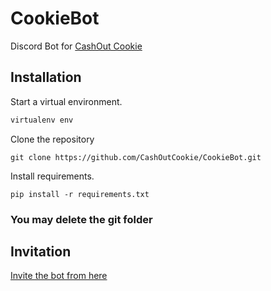 # CookieBot

Discord Bot for [CashOut Cookie](https://cashoutcookie.com)

## Installation

Start a virtual environment.

```bash
virtualenv env
```

Clone the repository

```
git clone https://github.com/CashOutCookie/CookieBot.git
```
Install requirements.
```
pip install -r requirements.txt
```
### You may delete the git folder

## Invitation
[Invite the bot from here](https://discord.com/api/oauth2/authorize?client_id=819589739890868245&permissions=8&scope=bot)
